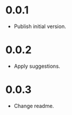 # 0.0.1

  * Publish initial version.

# 0.0.2

  * Apply suggestions.

# 0.0.3

  * Change readme.
